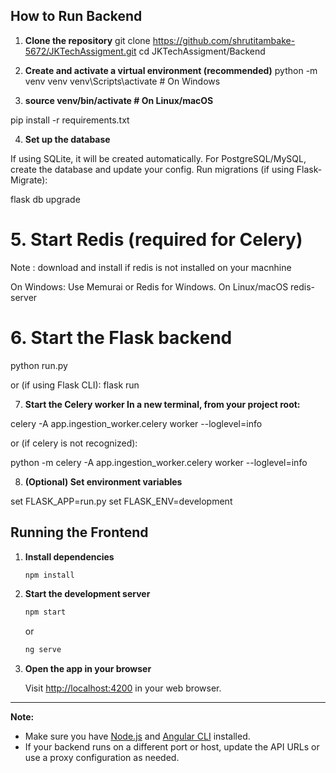 ## How to Run Backend 
1. **Clone the repository**
git clone https://github.com/shrutitambake-5672/JKTechAssigment.git
cd JKTechAssigment/Backend

 2. **Create and activate a virtual environment (recommended)**
python -m venv venv
venv\Scripts\activate   # On Windows

3. **source venv/bin/activate   # On Linux/macOS**

pip install -r requirements.txt

4. **Set up the database**

If using SQLite, it will be created automatically.
For PostgreSQL/MySQL, create the database and update your config.
Run migrations (if using Flask-Migrate):

flask db upgrade

# 5. Start Redis (required for Celery)

Note : download and install if redis is not installed on your macnhine 

On Windows: Use Memurai or Redis for Windows.
On Linux/macOS
redis-server

# 6. Start the Flask backend

python run.py

or (if using Flask CLI):
flask run

7. **Start the Celery worker In a new terminal, from your project root:**

celery -A app.ingestion_worker.celery worker --loglevel=info

or (if celery is not recognized):

python -m celery -A app.ingestion_worker.celery worker --loglevel=info

8. **(Optional) Set environment variables**

set FLASK_APP=run.py
set FLASK_ENV=development





## Running the Frontend

1. **Install dependencies**

   ```sh
   npm install
   ```

2. **Start the development server**

   ```sh
   npm start
   ```
   or
   ```sh
   ng serve
   ```

3. **Open the app in your browser**

   Visit [http://localhost:4200](http://localhost:4200) in your web browser.

---

**Note:**  
- Make sure you have [Node.js](https://nodejs.org/) and [Angular CLI](https://angular.io/cli) installed.
- If your backend runs on a different port or host, update the API URLs or use a proxy configuration as needed.


